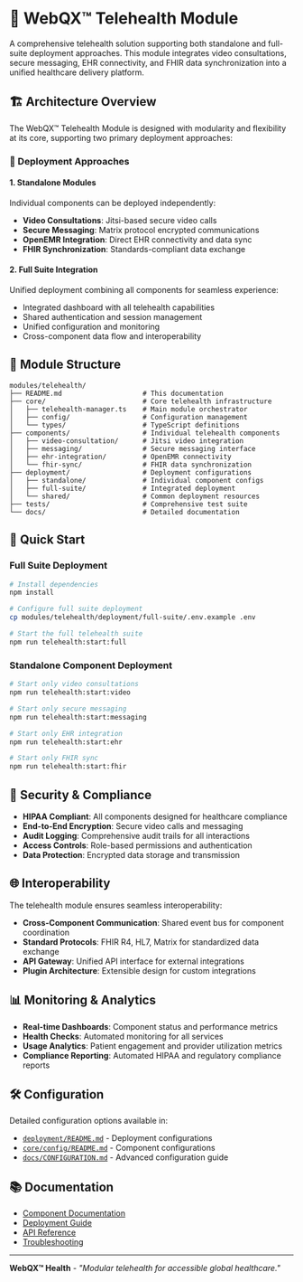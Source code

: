 # 🏥 WebQX™ Telehealth Module

A comprehensive telehealth solution supporting both standalone and full-suite deployment approaches. This module integrates video consultations, secure messaging, EHR connectivity, and FHIR data synchronization into a unified healthcare delivery platform.

## 🏗️ Architecture Overview

The WebQX™ Telehealth Module is designed with modularity and flexibility at its core, supporting two primary deployment approaches:

### 🔧 Deployment Approaches

#### 1. **Standalone Modules** 
Individual components can be deployed independently:
- **Video Consultations**: Jitsi-based secure video calls
- **Secure Messaging**: Matrix protocol encrypted communications  
- **OpenEMR Integration**: Direct EHR connectivity and data sync
- **FHIR Synchronization**: Standards-compliant data exchange

#### 2. **Full Suite Integration**
Unified deployment combining all components for seamless experience:
- Integrated dashboard with all telehealth capabilities
- Shared authentication and session management
- Unified configuration and monitoring
- Cross-component data flow and interoperability

## 📁 Module Structure

```
modules/telehealth/
├── README.md                    # This documentation
├── core/                        # Core telehealth infrastructure
│   ├── telehealth-manager.ts    # Main module orchestrator
│   ├── config/                  # Configuration management
│   └── types/                   # TypeScript definitions
├── components/                  # Individual telehealth components
│   ├── video-consultation/      # Jitsi video integration
│   ├── messaging/               # Secure messaging interface
│   ├── ehr-integration/         # OpenEMR connectivity
│   └── fhir-sync/               # FHIR data synchronization
├── deployment/                  # Deployment configurations
│   ├── standalone/              # Individual component configs
│   ├── full-suite/              # Integrated deployment
│   └── shared/                  # Common deployment resources
├── tests/                       # Comprehensive test suite
└── docs/                        # Detailed documentation
```

## 🚀 Quick Start

### Full Suite Deployment
```bash
# Install dependencies
npm install

# Configure full suite deployment
cp modules/telehealth/deployment/full-suite/.env.example .env

# Start the full telehealth suite
npm run telehealth:start:full
```

### Standalone Component Deployment
```bash
# Start only video consultations
npm run telehealth:start:video

# Start only secure messaging
npm run telehealth:start:messaging

# Start only EHR integration
npm run telehealth:start:ehr

# Start only FHIR sync
npm run telehealth:start:fhir
```

## 🔐 Security & Compliance

- **HIPAA Compliant**: All components designed for healthcare compliance
- **End-to-End Encryption**: Secure video calls and messaging
- **Audit Logging**: Comprehensive audit trails for all interactions
- **Access Controls**: Role-based permissions and authentication
- **Data Protection**: Encrypted data storage and transmission

## 🌐 Interoperability

The telehealth module ensures seamless interoperability:

- **Cross-Component Communication**: Shared event bus for component coordination
- **Standard Protocols**: FHIR R4, HL7, Matrix for standardized data exchange
- **API Gateway**: Unified API interface for external integrations
- **Plugin Architecture**: Extensible design for custom integrations

## 📊 Monitoring & Analytics

- **Real-time Dashboards**: Component status and performance metrics
- **Health Checks**: Automated monitoring for all services
- **Usage Analytics**: Patient engagement and provider utilization metrics
- **Compliance Reporting**: Automated HIPAA and regulatory compliance reports

## 🛠️ Configuration

Detailed configuration options available in:
- [`deployment/README.md`](./deployment/README.md) - Deployment configurations
- [`core/config/README.md`](./core/config/README.md) - Component configurations
- [`docs/CONFIGURATION.md`](./docs/CONFIGURATION.md) - Advanced configuration guide

## 📚 Documentation

- [Component Documentation](./docs/COMPONENTS.md)
- [Deployment Guide](./docs/DEPLOYMENT.md)
- [API Reference](./docs/API.md)
- [Troubleshooting](./docs/TROUBLESHOOTING.md)

---

**WebQX™ Health** - *"Modular telehealth for accessible global healthcare."*
